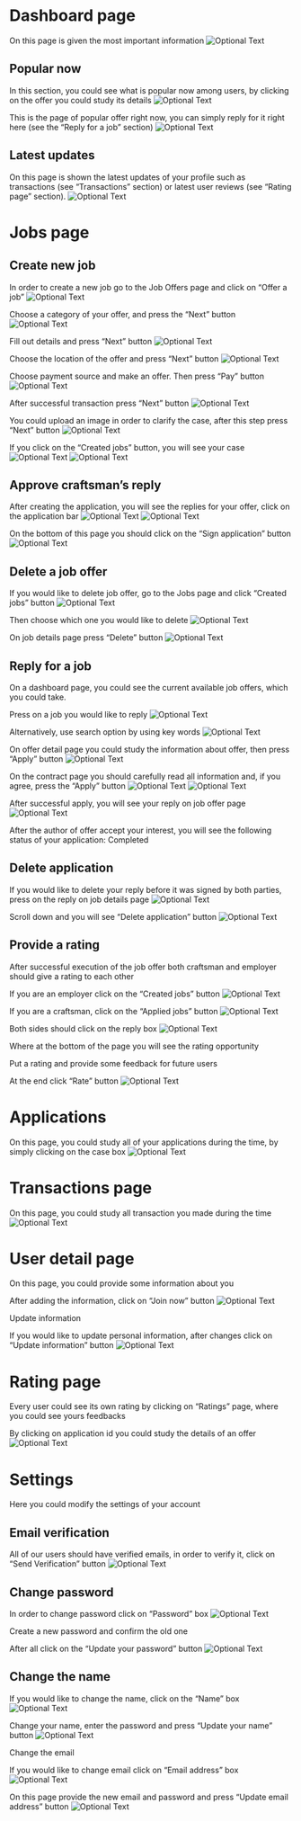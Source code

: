 ﻿
#

# Dashboard page
On this page is given the most important information
![Optional Text](../master/images/1.png)

## Popular now
In this section, you could see what is popular now among users, by clicking on the offer you could study its details
![Optional Text](../master/images/2.png)

This is the page of popular offer right now, you can simply reply for it right here (see the “Reply for a job” section)
![Optional Text](../master/images/3.png)

## Latest updates
On this page is shown the latest updates of your profile such as transactions (see “Transactions” section) or latest user reviews (see “Rating page” section).
![Optional Text](../master/images/4.png)


# Jobs page

## Create new job
In order to create a new job go to the Job Offers page and click on “Offer a job”
![Optional Text](../master/images/5.png)

Choose a category of your offer, and press the “Next” button
![Optional Text](../master/images/6.png)

Fill out details and press “Next” button
![Optional Text](../master/images/7.png)

Choose the location of the offer and press “Next” button
![Optional Text](../master/images/8.png)

Choose payment source and make an offer. Then press “Pay” button
![Optional Text](../master/images/9.png)

After successful transaction press “Next” button
![Optional Text](../master/images/10.png)


You could upload an image in order to clarify the case, after this step press “Next” button
![Optional Text](../master/images/11.png)

If you click on the “Created jobs” button, you will see your case
![Optional Text](../master/images/12.png)
![Optional Text](../master/images/13.png)


## Approve craftsman’s reply
After creating the application, you will see the replies for your offer, click on the application bar
![Optional Text](../master/images/14.png)
![Optional Text](../master/images/15.png)


On the bottom of this page you should click on the “Sign application” button
![Optional Text](../master/images/16.png)


## Delete a job offer
If you would like to delete job offer, go to the Jobs page and click “Created jobs” button
![Optional Text](../master/images/17.png)

Then choose which one you would like to delete
![Optional Text](../master/images/18.png)

On job details page press “Delete” button
![Optional Text](../master/images/19.png)

## Reply for a job
On a dashboard page, you could see the current available job offers, which you could take.

Press on a job you would like to reply
![Optional Text](../master/images/20.png)

Alternatively, use search option by using key words
![Optional Text](../master/images/21.png)

On offer detail page you could study the information about offer, then press “Apply” button
![Optional Text](../master/images/22.png)

On the contract page you should carefully read all information and, if you agree, press the “Apply” button
![Optional Text](../master/images/23.png)
![Optional Text](../master/images/24.png)


After successful apply, you will see your reply on job offer page
![Optional Text](../master/images/25.png)

After the author of offer accept your interest, you will see the following status of your application: Completed

## Delete application
If you would like to delete your reply before it was signed by both parties, press on the reply on job details page
![Optional Text](../master/images/26.png)

Scroll down and you will see “Delete application” button
![Optional Text](../master/images/27.png)

## Provide a rating
After successful execution of the job offer both craftsman and employer should give a rating to each other

If you are an employer click on the “Created jobs” button 
![Optional Text](../master/images/28.png)

If you are a craftsman, click on the “Applied jobs” button
![Optional Text](../master/images/29.png)

Both sides should click on the reply box
![Optional Text](../master/images/30.png)

Where at the bottom of the page you will see the rating opportunity 

Put a rating and provide some feedback for future users

At the end click “Rate” button
![Optional Text](../master/images/31.png)

# Applications
On this page, you could study all of your applications during the time, by simply clicking on the case box
![Optional Text](../master/images/32.png)



# Transactions page
On this page, you could study all transaction you made during the time
![Optional Text](../master/images/33.png)


# User detail page
On this page, you could provide some information about you

After adding the information, click on “Join now” button
![Optional Text](../master/images/34.png)

Update information

If you would like to update personal information, after changes click on “Update information” button
![Optional Text](../master/images/35.png)



# Rating page
Every user could see its own rating by clicking on “Ratings” page, where you could see yours feedbacks

By clicking on application id you could study the details of an offer
![Optional Text](../master/images/36.png)


# Settings
Here you could modify the settings of your account
## Email verification
All of our users should have verified emails, in order to verify it, click on “Send Verification” button 
![Optional Text](../master/images/37.png)

## Change password
In order to change password click on “Password” box
![Optional Text](../master/images/38.png)

Create a new password and confirm the old one

After all click on the “Update your password” button
![Optional Text](../master/images/39.png)

## Change the name
If you would like to change the name, click on the “Name” box
![Optional Text](../master/images/40.png)

Change your name, enter the password and press “Update your name” button
![Optional Text](../master/images/41.png)

Change the email

If you would like to change email click on “Email address” box
![Optional Text](../master/images/42.png)

On this page provide the new email and password and press “Update email address” button
![Optional Text](../master/images/43.png)

